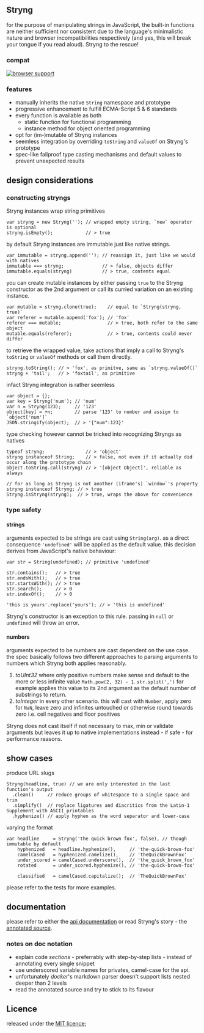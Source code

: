
Stryng
------
for the purpose of manipulating strings in JavaScript, the built-in functions are neither sufficient nor consistent due to the language's minimalistic nature and browser incompatibilities respectively (and yes, this will break your tongue if you read aloud). Stryng to the rescue!

### compat

[![browser support](https://ci.testling.com/espretto/stryng.png)](https://ci.testling.com/espretto/Stryng)

### features

- manually inherits the native `String` namespace and prototype
- progressive enhancement to fulfill ECMA-Script 5 & 6 standards
- every function is available as both
  - static function for functional programming
  - instance method for object oriented programming
- opt for (im-)mutable of Stryng instances
- seemless integration by overriding `toString` and `valueOf` on Stryng's prototype
- spec-like failproof type casting mechanisms and default values to prevent unexpected results

design considerations
---------------------

### constructing stryngs

Stryng instances wrap string primitives
```
var stryng = new Stryng(''); // wrapped empty string, `new` operator is optional
stryng.isEmpty();            // > true
```
by default Stryng instances are immutable just like native strings.
```
var immutable = stryng.append(''); // reassign it, just like we would with natives
immutable === stryng;              // > false, objects differ
immutable.equals(stryng)           // > true, contents equal
```
you can create mutable instances by either passing `true` to the Stryng constructor as the 2nd argument or call its curried variation on an existing instance.
```
var mutable = stryng.clone(true);    // equal to `Stryng(stryng, true)`
var referer = mutable.append('fox'); // 'fox'
referer === mutable;                 // > true, both refer to the same object
mutable.equals(referer);             // > true, contents could never differ
```
to retrieve the wrapped value, take actions that imply a call to Stryng's `toString` or `valueOf` methods or call them directly.
```
stryng.toString(); // > 'fox', as primitve, same as `stryng.valueOf()`
stryng + 'tail';   // > 'foxtail', as primitive
```
infact Stryng integration is rather seemless
```
var object = {};
var key = Stryng('num'); // 'num'
var n = Stryng(123);     // '123'
object[key] = +n;        // parse '123' to number and assign to `object['num']`
JSON.stringify(object);  // > '{"num":123}'
```
type checking however cannot be tricked into recognizing Stryngs as natives
```
typeof stryng;               // > 'object'
stryng instanceof String;    // > false, not even if it actually did occur along the prototype chain
object.toString.call(stryng) // > '[object Object]', reliable as always

// for as long as Stryng is not another (iframe's) `window`'s property
stryng instanceof Stryng; // > true
Stryng.isStryng(stryng);  // > true, wraps the above for convenience
```

### type safety

#### strings
arguments expected to be strings are cast using `String(arg)`. as a direct consequence `'undefined'` will be applied as the default value. this decision derives from JavaScript's native behaviour:
```
var str = String(undefined); // primitive 'undefined'

str.contains();   // > true
str.endsWith();   // > true
str.startsWith(); // > true
str.search();     // > 0
str.indexOf();    // > 0

'this is yours'.replace('yours'); // > 'this is undefined'
```
Stryng's constructor is an exception to this rule. passing in `null` or `undefined` will throw an error.

#### numbers
arguments expected to be numbers are cast dependent on the use case. the spec basically follows two different approaches to parsing arguments to numbers which Stryng both applies reasonably.

1. _toUInt32_ where only positive numbers make sense and default to the more or less infinite value `Math.pow(2, 32) - 1`. `str.split(',')` for example applies this value to its 2nd argument as the default number of substrings to return.
2. _toInteger_ in every other scenario. this will cast with `Number`, apply zero for `NaN`, leave zero and infinites untouched or otherwise round towards zero i.e. ceil negatives and floor positives

Stryng does not cast itself if not necessary to max, min or validate arguments but leaves it up to native implementations instead - if safe - for performance reasons.

show cases
----------
produce URL slugs
```
Stryng(headline, true) // we are only interested in the last function's output
  .clean()     // reduce groups of whitespace to a single space and trim
  .simplify()  // replace ligatures and diacritics from the Latin-1 Supplement with ASCII printables
  .hyphenize() // apply hyphen as the word separator and lower-case
```
varying the format
```
var headline     = Stryng('the quick brown fox', false), // though immutable by default
    hyphenized   = headline.hyphenize(),     // 'the-quick-brown-fox'
    camelCased   = hyphenized.camelize(),    // 'theQuickBrownFox'
    under_scored = camelCased.underscore(),  // 'the_quick_brown_fox'
    rotated      = under_scored.hyphenize(), // 'the-quick-brown-fox'

    classified   = camelCased.capitalize();  // 'TheQuickBrownFox'
```

please refer to the tests for more examples.

documentation
-------------
please refer to either the [api documentation](http://espretto.github.io/Stryng) or read Stryng's story - the [annotated source](http://espretto.github.io/Stryng/docker/README.md.html).

### notes on doc notation

- explain code _sections_ - preferrably with step-by-step lists - instead of annotating every single snippet
- use underscored variable names for privates, camel-case for the api.
- unfortunately _docker_'s markdown parser doesn't support lists nested deeper than 2 levels
- read the annotated source and try to stick to its flavour

Licence
-------
released under the [MIT licence](http://mariusrunge.com/mit-licence.html);

